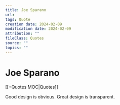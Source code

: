 ```yaml
---
title: Joe Sparano
url: 
tags: Quote
creation date: 2024-02-09
modification date: 2024-02-09
attribution: ""
fileClass: Quotes
source: ""
topics: ""
---
```


# Joe Sparano

[[+Quotes MOC|Quotes]]

Good design is obvious. Great design is transparent.
